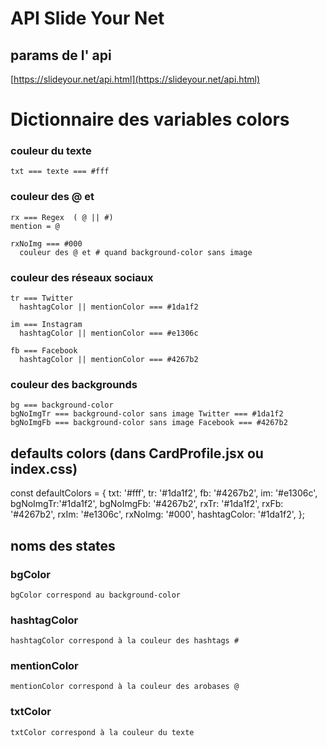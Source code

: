 # API Slide Your Net 
  ## params de l' api
  [https://slideyour.net/api.html](https://slideyour.net/api.html)

# Dictionnaire des variables colors
  ### couleur du texte
    txt === texte === #fff

  ### couleur des @ et #
    rx === Regex  ( @ || #)
    mention = @ 

    rxNoImg === #000
      couleur des @ et # quand background-color sans image

  ### couleur des réseaux sociaux
    tr === Twitter  
      hashtagColor || mentionColor === #1da1f2
    
    im === Instagram
      hashtagColor || mentionColor === #e1306c
    
    fb === Facebook
      hashtagColor || mentionColor === #4267b2

  ### couleur des backgrounds
    bg === background-color
    bgNoImgTr === background-color sans image Twitter === #1da1f2
    bgNoImgFb === background-color sans image Facebook === #4267b2

## defaults colors (dans CardProfile.jsx ou index.css)
 const defaultColors = {
    txt: '#fff',
    tr: '#1da1f2',
    fb: '#4267b2',
    im: '#e1306c',
    bgNoImgTr:'#1da1f2',
    bgNoImgFb: '#4267b2',
    rxTr: '#1da1f2',
    rxFb: '#4267b2',
    rxIm: '#e1306c',
    rxNoImg: '#000',
    hashtagColor: '#1da1f2',
  };

## noms des states
 ### bgColor
    bgColor correspond au background-color
  ### hashtagColor
    hashtagColor correspond à la couleur des hashtags #
  ### mentionColor
    mentionColor correspond à la couleur des arobases @
  ### txtColor
    txtColor correspond à la couleur du texte